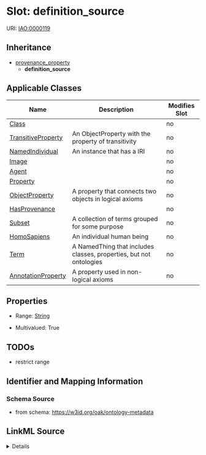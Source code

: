 

# Slot: definition_source

URI: [IAO:0000119](http://purl.obolibrary.org/obo/IAO_0000119)




## Inheritance

* [provenance_property](provenance_property.md)
    * **definition_source**






## Applicable Classes

| Name | Description | Modifies Slot |
| --- | --- | --- |
| [Class](Class.md) |  |  no  |
| [TransitiveProperty](TransitiveProperty.md) | An ObjectProperty with the property of transitivity |  no  |
| [NamedIndividual](NamedIndividual.md) | An instance that has a IRI |  no  |
| [Image](Image.md) |  |  no  |
| [Agent](Agent.md) |  |  no  |
| [Property](Property.md) |  |  no  |
| [ObjectProperty](ObjectProperty.md) | A property that connects two objects in logical axioms |  no  |
| [HasProvenance](HasProvenance.md) |  |  no  |
| [Subset](Subset.md) | A collection of terms grouped for some purpose |  no  |
| [HomoSapiens](HomoSapiens.md) | An individual human being |  no  |
| [Term](Term.md) | A NamedThing that includes classes, properties, but not ontologies |  no  |
| [AnnotationProperty](AnnotationProperty.md) | A property used in non-logical axioms |  no  |







## Properties

* Range: [String](String.md)

* Multivalued: True





## TODOs

* restrict range

## Identifier and Mapping Information







### Schema Source


* from schema: https://w3id.org/oak/ontology-metadata




## LinkML Source

<details>
```yaml
name: definition_source
todos:
- restrict range
in_subset:
- obi permitted profile
from_schema: https://w3id.org/oak/ontology-metadata
rank: 1000
is_a: provenance_property
slot_uri: IAO:0000119
multivalued: true
alias: definition_source
domain_of:
- HasProvenance
range: string

```
</details>